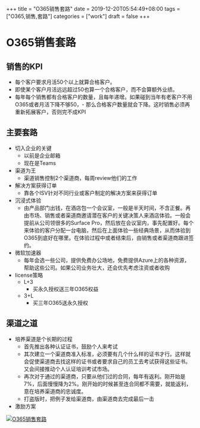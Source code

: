 +++
title = "O365销售套路"
date = 2019-12-20T05:54:49+08:00
tags = ["O365,销售,套路"]
categories = ["work"]
draft = false
+++

# O365销售套路

## 销售的KPI

- 每个客户要求月活50个以上就算合格客户。
- 即使某个客户月活远远超过50也算一个合格客户，而不会算额外业绩。
- 每年每个销售都有合格客户的数量，且每年递增。如果碰到当年有老客户不用O365或者月活下降不够50，- 那么合格客户数量就会下降。这时销售必须再重新拓展客户，否则完不成KPI

## 主要套路
- 切入企业的关键
    - 以前是企业邮箱
    - 现在是Teams
- 渠道为王
    - 渠道销售控制2个渠道商，每周review他们的工作
- 解决方案获得订单
    - 靠各个ISV针对不同行业或客户制定的解决方案来获得订单
- 沉浸式体验
    - 由产品部门出钱，在酒店包一个会议室，一般是半天时间，不含正餐。再由市场、销售或者渠道商邀请潜在客户的关键决策人来酒店体验。一般会提前从公司领很多的Surface Pro，然后放在会议室内，事先配置好。每个来体验的客户分配一台电脑，然后在上面体验一些经典场景，从而体验到O365到底好在哪里。在体验过程中或者结束后，由销售或者渠道商跟进签约。
- 微软加速器
    - 每年会选一些公司，提供免费办公场地，免费提供Azure上的各种资源，帮助这些公司。如果公司业务壮大，还会优先考虑注资或者收购
- license策略
    - L+3
        - 买永久授权送三年O365权益
    - 3+L
        - 买三年O365送永久授权
## 渠道之道
- 培养渠道是个长期的过程
    - 首先推出各种认证证书，鼓励个人来考试
    - 其次建立一个渠道商准入标准，必须要有几个什么样的证书才行。这样就会促使渠道商去找这样的证书或者要求自己的员工去考试获得这些证书。又会间接推动个人认证培训考试市场。
    - 再次对于通过的渠道商，只要从他们过的合同，每年有返利。刚开始是7%，后面慢慢降为2%。刚开始的时候甚至连合同都不需要，就能返利，意在培养渠道商的忠诚度。
    - 打盗版时，把例子发给渠道商，由渠道商去完成最后一击
- 激励方案
			
[![O365销售套路](https://pic2.superbed.cn/item/5dfbe4b676085c3289ef66cb.png)](https://pic2.superbed.cn/item/5dfbe4b676085c3289ef66cb.png)
